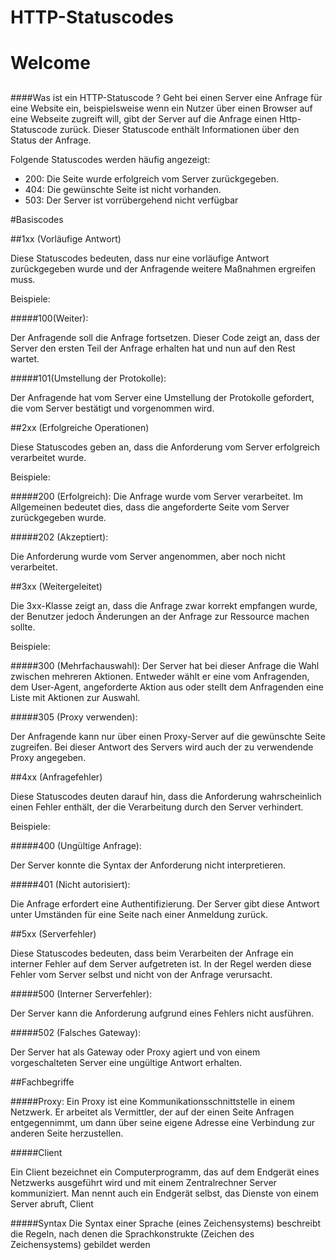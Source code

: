 
# HTTP-Statuscodes

# Welcome

##  



####Was ist ein HTTP-Statuscode ?
Geht bei einen Server eine Anfrage für eine Website ein, beispielsweise wenn ein Nutzer über einen Browser auf eine Webseite zugreift will, gibt der Server auf die Anfrage einen Http-Statuscode zurück. Dieser Statuscode enthält Informationen über den Status der Anfrage. 

Folgende Statuscodes werden häufig angezeigt:

- 200: Die Seite wurde erfolgreich vom Server zurückgegeben.
- 404: Die gewünschte Seite ist nicht vorhanden.
- 503: Der Server ist vorrübergehend nicht verfügbar

#Basiscodes  

##1xx (Vorläufige Antwort) 

Diese Statuscodes bedeuten, dass nur eine vorläufige Antwort zurückgegeben wurde und der Anfragende weitere Maßnahmen ergreifen muss.

Beispiele:

#####100(Weiter): 

Der Anfragende soll die Anfrage fortsetzen. Dieser Code zeigt an, dass der Server den ersten Teil der Anfrage erhalten hat und nun auf den Rest wartet.

#####101(Umstellung der Protokolle):

Der Anfragende hat vom Server eine Umstellung der Protokolle gefordert, die vom Server bestätigt und vorgenommen wird.


##2xx (Erfolgreiche Operationen) 

Diese Statuscodes geben an, dass die Anforderung vom Server erfolgreich verarbeitet wurde.


Beispiele: 


#####200 (Erfolgreich):
Die Anfrage wurde vom Server verarbeitet. Im Allgemeinen bedeutet dies, dass die angeforderte Seite vom Server zurückgegeben wurde. 

#####202 (Akzeptiert):

Die Anforderung wurde vom Server angenommen, aber noch nicht verarbeitet.


##3xx (Weitergeleitet)

Die 3xx-Klasse zeigt an, dass die Anfrage zwar korrekt empfangen wurde, der Benutzer jedoch Änderungen an der Anfrage zur Ressource machen sollte.

Beispiele: 

#####300 (Mehrfachauswahl):
Der Server hat bei dieser Anfrage die Wahl zwischen mehreren Aktionen. Entweder wählt er eine vom Anfragenden, dem User-Agent, angeforderte Aktion aus oder stellt dem Anfragenden eine Liste mit Aktionen zur Auswahl.


#####305 (Proxy verwenden):

Der Anfragende kann nur über einen Proxy-Server auf die gewünschte Seite zugreifen. Bei dieser Antwort des Servers wird auch der zu verwendende Proxy angegeben.

##4xx (Anfragefehler)

Diese Statuscodes deuten darauf hin, dass die Anforderung wahrscheinlich einen Fehler enthält, der die Verarbeitung durch den Server verhindert.

Beispiele: 

#####400 (Ungültige Anfrage):

Der Server konnte die Syntax der Anforderung nicht interpretieren.

#####401 (Nicht autorisiert):

Die Anfrage erfordert eine Authentifizierung. Der Server gibt diese Antwort unter Umständen für eine Seite nach einer Anmeldung zurück.


##5xx (Serverfehler)

Diese Statuscodes bedeuten, dass beim Verarbeiten der Anfrage ein interner Fehler auf dem Server aufgetreten ist. In der Regel werden diese Fehler vom Server selbst und nicht von der Anfrage verursacht.

#####500 (Interner Serverfehler):

Der Server kann die Anforderung aufgrund eines Fehlers nicht ausführen.

#####502 (Falsches Gateway): 

Der Server hat als Gateway oder Proxy agiert und von einem vorgeschalteten Server eine ungültige Antwort erhalten.




##Fachbegriffe

#####Proxy:
Ein Proxy ist eine Kommunikationsschnittstelle in einem Netzwerk. Er arbeitet als Vermittler, der auf der einen Seite Anfragen entgegennimmt, um dann über seine eigene Adresse eine Verbindung zur anderen Seite herzustellen.

#####Client

Ein Client bezeichnet ein Computerprogramm, das auf dem Endgerät eines Netzwerks ausgeführt wird und mit einem Zentralrechner Server kommuniziert. Man nennt auch ein Endgerät selbst, das Dienste von einem Server abruft, Client

#####Syntax
Die Syntax einer Sprache (eines Zeichensystems) beschreibt die Regeln, nach denen die Sprachkonstrukte (Zeichen des Zeichensystems) gebildet werden